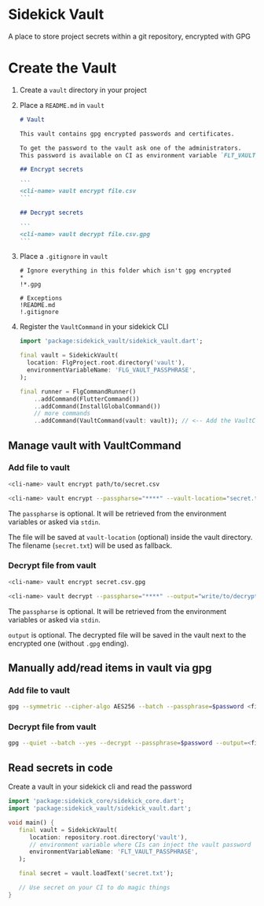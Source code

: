 # Sidekick Vault

A place to store project secrets within a git repository, encrypted with GPG

# Create the Vault

1. Create a `vault` directory in your project

2. Place a `README.md` in `vault`

    ````markdown
    # Vault
    
    This vault contains gpg encrypted passwords and certificates.
    
    To get the password to the vault ask one of the administrators.
    This password is available on CI as environment variable `FLT_VAULT_PASSPHRASE`
    
    ## Encrypt secrets
    
    ```
    <cli-name> vault encrypt file.csv
    ```
    
    ## Decrypt secrets
    
    ```
    <cli-name> vault decrypt file.csv.gpg
    ```
    ````

3. Place a `.gitignore` in `vault`

    ```gitignore
    # Ignore everything in this folder which isn't gpg encrypted
    *
    !*.gpg
    
    # Exceptions
    !README.md
    !.gitignore
    ```

4. Register the `VaultCommand` in your sidekick CLI
   ```dart
   import 'package:sidekick_vault/sidekick_vault.dart';
   
   final vault = SidekickVault(
     location: FlgProject.root.directory('vault'),
     environmentVariableName: 'FLG_VAULT_PASSPHRASE',
   );
   
   final runner = FlgCommandRunner()
       ..addCommand(FlutterCommand())
       ..addCommand(InstallGlobalCommand())
       // more commands
       ..addCommand(VaultCommand(vault: vault)); // <-- Add the VaultCommand
   ```

## Manage vault with VaultCommand

### Add file to vault

```bash
<cli-name> vault encrypt path/to/secret.csv
```

```bash
<cli-name> vault encrypt --passpharse="****" --vault-location="secret.txt.gpg" path/to/secret.txt
```

The `passpharse` is optional. 
It will be retrieved from the environment variables or asked via `stdin`.

The file will be saved at `vault-location` (optional) inside the vault directory. 
The filename (`secret.txt`) will be used as fallback.


### Decrypt file from vault

```bash
<cli-name> vault encrypt secret.csv.gpg
```

```bash
<cli-name> vault decrypt --passpharse="****" --output="write/to/decrypted.txt" secret.txt.gpg';
```

The `passpharse` is optional.
It will be retrieved from the environment variables or asked via `stdin`.

`output` is optional.
The decrypted file will be saved in the vault next to the encrypted one (without `.gpg` ending).


## Manually add/read items in vault via gpg

### Add file to vault

```bash
gpg --symmetric --cipher-algo AES256 --batch --passphrase=$password <file>
```

### Decrypt file from vault

```bash
gpg --quiet --batch --yes --decrypt --passphrase=$password --output=<file> <file.gpg>
```

## Read secrets in code

Create a vault in your sidekick cli and read the password

```dart
import 'package:sidekick_core/sidekick_core.dart';
import 'package:sidekick_vault/sidekick_vault.dart';

void main() {
   final vault = SidekickVault(
      location: repository.root.directory('vault'),
      // environment variable where CIs can inject the vault password
      environmentVariableName: 'FLT_VAULT_PASSPHRASE',
   );

   final secret = vault.loadText('secret.txt');

   // Use secret on your CI to do magic things
}
```
